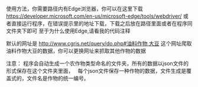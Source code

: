 使用方法，你需要路径内有Edge浏览器，你可以在这里下载 https://developer.microsoft.com/en-us/microsoft-edge/tools/webdriver/
或者直接运行程序，在错误提示里的地址下载，下载之后放在路径里面或者在程序同文件夹下即可
至于为什么使用Edge,请看我的代码注释

默认的网址是 http://www.cgris.net/query/do.php#油料作物,大豆 
这个网址爬取油料作物大豆的数据，你可以更换网址来抓取其他作物的数据

注意：
    程序会自动生成一个农作物类型命名的文件夹，所有的数据以json文件的形式保存在这个文件夹里面，
    每个json文件保存一种作物的数据，文件生成是覆盖式的，文件名是作物的统一编号。
